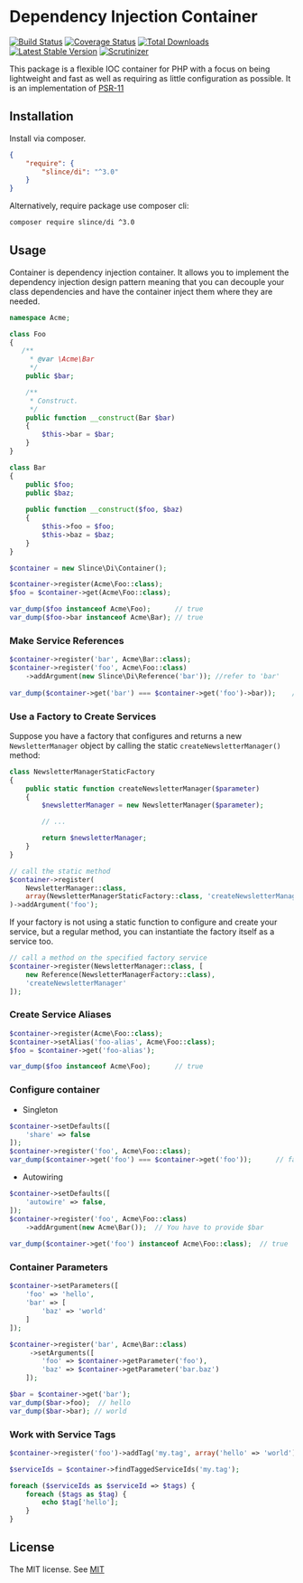 ﻿# Dependency Injection Container

[![Build Status](https://img.shields.io/travis/com/slince/di/master.svg?style=flat-square)](https://travis-ci.com/slince/di)
[![Coverage Status](https://img.shields.io/codecov/c/github/slince/di.svg?style=flat-square)](https://codecov.io/github/slince/di)
[![Total Downloads](https://img.shields.io/packagist/dt/slince/di.svg?style=flat-square)](https://packagist.org/packages/slince/di)
[![Latest Stable Version](https://img.shields.io/packagist/v/slince/di.svg?style=flat-square&label=stable)](https://packagist.org/packages/slince/di)
[![Scrutinizer](https://img.shields.io/scrutinizer/g/slince/di.svg?style=flat-square)](https://scrutinizer-ci.com/g/slince/di/?branch=master)

This package is a flexible IOC container for PHP with a focus on being lightweight and fast as well as requiring as little 
configuration as possible. It is an implementation of [PSR-11](https://github.com/container-interop/fig-standards/blob/master/proposed/container.md)

## Installation

Install via composer.

```json
{
    "require": {
        "slince/di": "^3.0"
    }
}
```

Alternatively, require package use composer cli:

```bash
composer require slince/di ^3.0
```

## Usage

Container is dependency injection container. It allows you to implement the dependency injection design pattern meaning that you can decouple your class dependencies and have the container inject them where they are needed.

```php
namespace Acme;

class Foo
{
   /**
     * @var \Acme\Bar
     */
    public $bar;

    /**
     * Construct.
     */
    public function __construct(Bar $bar)
    {
        $this->bar = $bar;
    }
}

class Bar
{
    public $foo;
    public $baz;
    
    public function __construct($foo, $baz)
    {
        $this->foo = $foo;
        $this->baz = $baz;
    }
}

$container = new Slince\Di\Container();

$container->register(Acme\Foo::class);
$foo = $container->get(Acme\Foo::class);

var_dump($foo instanceof Acme\Foo);      // true
var_dump($foo->bar instanceof Acme\Bar); // true
```

### Make Service References

```php
$container->register('bar', Acme\Bar::class);
$container->register('foo', Acme\Foo::class)
    ->addArgument(new Slince\Di\Reference('bar')); //refer to 'bar'
    
var_dump($container->get('bar') === $container->get('foo')->bar));    // true
```

### Use a Factory to Create Services

Suppose you have a factory that configures and returns a new `NewsletterManager` object 
by calling the static `createNewsletterManager()` method:

```php
class NewsletterManagerStaticFactory
{
    public static function createNewsletterManager($parameter)
    {
        $newsletterManager = new NewsletterManager($parameter);

        // ...

        return $newsletterManager;
    }
}
```

```php
// call the static method
$container->register(
    NewsletterManager::class, 
    array(NewsletterManagerStaticFactory::class, 'createNewsletterManager')
)->addArgument('foo');

```
If your factory is not using a static function to configure and create your service, but a regular method, 
you can instantiate the factory itself as a service too. 

```php
// call a method on the specified factory service
$container->register(NewsletterManager::class, [
    new Reference(NewsletterManagerFactory::class),
    'createNewsletterManager'
]);
```

### Create Service Aliases

```php
$container->register(Acme\Foo::class);
$container->setAlias('foo-alias', Acme\Foo::class);
$foo = $container->get('foo-alias');

var_dump($foo instanceof Acme\Foo);      // true
```

### Configure container 

- Singleton

```php
$container->setDefaults([
    'share' => false
]);
$container->register('foo', Acme\Foo::class);
var_dump($container->get('foo') === $container->get('foo'));      // false
```

- Autowiring

```php
$container->setDefaults([
    'autowire' => false,
]);
$container->register('foo', Acme\Foo::class)
    ->addArgument(new Acme\Bar());  // You have to provide $bar
    
var_dump($container->get('foo') instanceof Acme\Foo::class);  // true
```

### Container Parameters

```php
$container->setParameters([
    'foo' => 'hello',
    'bar' => [
        'baz' => 'world'
    ]
]);

$container->register('bar', Acme\Bar::class)
     ->setArguments([
        'foo' => $container->getParameter('foo'),
        'baz' => $container->getParameter('bar.baz')
    ]);

$bar = $container->get('bar');
var_dump($bar->foo);  // hello
var_dump($bar->bar); // world
```

### Work with Service Tags

```php
$container->register('foo')->addTag('my.tag', array('hello' => 'world'));

$serviceIds = $container->findTaggedServiceIds('my.tag');

foreach ($serviceIds as $serviceId => $tags) {
    foreach ($tags as $tag) {
        echo $tag['hello'];
    }
}
```
## License
 
The MIT license. See [MIT](https://opensource.org/licenses/MIT)
